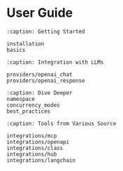 # User Guide

```{toctree}
:caption: Getting Started

installation
basics
```

```{toctree}
:caption: Integration with LLMs

providers/openai_chat
providers/openai_response
```

```{toctree}
:caption: Dive Deeper
namespace
concurrency_modes
best_practices
```

```{toctree}
:caption: Tools from Various Source

integrations/mcp
integrations/openapi
integrations/class
integrations/hub
integrations/langchain
```
